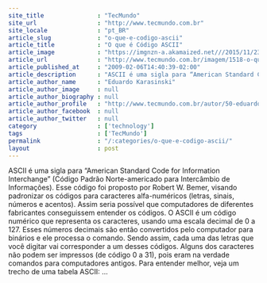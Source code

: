 ```yaml
---
site_title               : "TecMundo"
site_url                 : "http://www.tecmundo.com.br"
site_locale              : "pt_BR"
article_slug             : "o-que-e-codigo-ascii"
article_title            : "O que é Código ASCII"
article_image            : "https://imgnzn-a.akamaized.net///2015/11/23/23121626738135-t1200x480.jpg"
article_url              : "http://www.tecmundo.com.br/imagem/1518-o-que-e-codigo-ascii.htm"
article_published_at     : "2009-02-06T14:40:39-02:00"
article_description      : "ASCII é uma sigla para “American Standard Code for Information Interchange” (Código Padrão Norte-americado para Intercâmbio de Informações). Esse código foi proposto por Robert W. Bemer, visando padronizar os códigos para caracteres alfa-numéricos (letras, sinais, números e acentos). Assim seria possível que computadores de diferentes fabricantes conseguissem entender os códigos. O ASCII é um código numérico que representa os caracteres, usando uma escala decimal de 0 a 127. Esses números decimais são então convertidos pelo computador para binários e ele processa o comando. Sendo assim, cada uma das letras que você digitar vai corresponder a um desses códigos. Alguns dos caracteres não podem ser impressos (de código 0 a 31), pois eram na verdade comandos para computadores antigos. Para entender melhor, veja um trecho de uma tabela ASCII: ..."
article_author_name      : "Eduardo Karasinski"
article_author_image     : null
article_author_biography : null
article_author_profile   : "http://www.tecmundo.com.br/autor/50-eduardo-karasinski/"
article_author_facebook  : null
article_author_twitter   : null
category                 : ['technology']
tags                     : ['TecMundo']
permalink                : "/:categories/o-que-e-codigo-ascii/"
layout                   : post
---
```


ASCII é uma sigla para “American Standard Code for Information Interchange” (Código Padrão Norte-americado para Intercâmbio de Informações). Esse código foi proposto por Robert W. Bemer, visando padronizar os códigos para caracteres alfa-numéricos (letras, sinais, números e acentos). Assim seria possível que computadores de diferentes fabricantes conseguissem entender os códigos. O ASCII é um código numérico que representa os caracteres, usando uma escala decimal de 0 a 127. Esses números decimais são então convertidos pelo computador para binários e ele processa o comando. Sendo assim, cada uma das letras que você digitar vai corresponder a um desses códigos. Alguns dos caracteres não podem ser impressos (de código 0 a 31), pois eram na verdade comandos para computadores antigos. Para entender melhor, veja um trecho de uma tabela ASCII: ...
